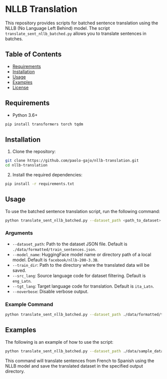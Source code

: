 
# NLLB Translation

This repository provides scripts for batched sentence translation using the NLLB (No Language Left Behind) model. The script `translate_sent_nllb_batched.py` allows you to translate sentences in batches.

## Table of Contents

- [Requirements](#requirements)
- [Installation](#installation)
- [Usage](#usage)
- [Examples](#examples)
- [License](#license)

## Requirements

- Python 3.6+
```bash
pip install transformers torch tqdm
```

## Installation

1. Clone the repository:

```bash
git clone https://github.com/paolo-gajo/nllb-translation.git
cd nllb-translation
```

2. Install the required dependencies:

```bash
pip install -r requirements.txt
```

## Usage

To use the batched sentence translation script, run the following command:

```bash
python translate_sent_nllb_batched.py --dataset_path <path_to_dataset> --model_name <model_name_or_path> --train_dir <output_directory> --src_lang <source_language> --tgt_lang <target_language>
```

### Arguments

- `--dataset_path`: Path to the dataset JSON file. Default is `./data/formatted/train_sentences.json`.
- `--model_name`: HuggingFace model name or directory path of a local model. Default is `facebook/nllb-200-3.3B`.
- `--train_dir`: Path to the directory where the translated data will be saved.
- `--src_lang`: Source language code for dataset filtering. Default is `eng_Latn`.
- `--tgt_lang`: Target language code for translation. Default is `ita_Latn`.
- `--noverbose`: Disable verbose output.

### Example Command

```bash
python translate_sent_nllb_batched.py --dataset_path ./data/formatted/train_sentences.json --model_name facebook/nllb-200-3.3B --train_dir ./translated_data --src_lang eng_Latn --tgt_lang ita_Latn
```

## Examples

The following is an example of how to use the script:

```bash
python translate_sent_nllb_batched.py --dataset_path ./data/sample_dataset.json --model_name facebook/nllb-200-1.3B --train_dir ./output --src_lang fra_Latn --tgt_lang spa_Latn
```

This command will translate sentences from French to Spanish using the NLLB model and save the translated dataset in the specified output directory.
